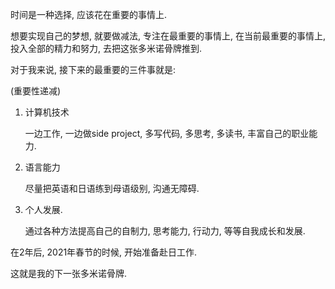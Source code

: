 时间是一种选择, 应该花在重要的事情上. 

想要实现自己的梦想, 就要做减法, 专注在最重要的事情上, 在当前最重要的事情上, 投入全部的精力和努力, 去把这张多米诺骨牌推到.

对于我来说, 接下来的最重要的三件事就是:

(重要性递减)

1. 计算机技术

   一边工作, 一边做side project, 多写代码, 多思考, 多读书, 丰富自己的职业能力.

2. 语言能力

   尽量把英语和日语练到母语级别, 沟通无障碍.

3. 个人发展.

   通过各种方法提高自己的自制力, 思考能力, 行动力, 等等自我成长和发展.

在2年后, 2021年春节的时候, 开始准备赴日工作.

这就是我的下一张多米诺骨牌.

